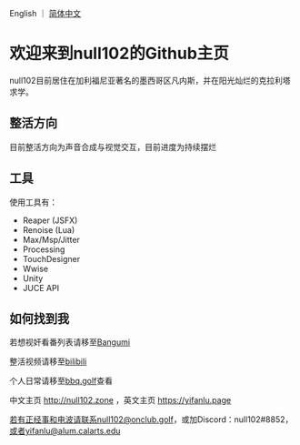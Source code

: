 English ｜ [简体中文](README.zh-cn.md)

# 欢迎来到null102的Github主页

null102目前居住在加利福尼亚著名的墨西哥区凡内斯，并在阳光灿烂的克拉利塔求学。

## 整活方向
目前整活方向为声音合成与视觉交互，目前进度为持续摆烂

## 工具
使用工具有：

- Reaper (JSFX)
- Renoise (Lua)
- Max/Msp/Jitter
- Processing
- TouchDesigner
- Wwise
- Unity
- JUCE API

## 如何找到我

若想视奸看番列表请移至[Bangumi](https://bangumi.tv/user/null102)

整活视频请移至[bilibili](https://space.bilibili.com/15696187)

个人日常请移至[bbq.golf](https://bbq.golf)查看

中文主页 http://null102.zone ，英文主页 https://yifanlu.page

若有正经事和电波请联系null102@onclub.golf，或加Discord：null102#8852，或者yifanlu@alum.calarts.edu




